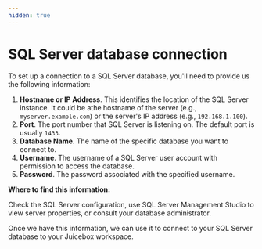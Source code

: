 ```yaml
---
hidden: true
---
```


# SQL Server database connection

To set up a connection to a SQL Server database, you'll need to provide us the following information:

1. **Hostname or IP Address**. This identifies the location of the SQL Server instance. It could be athe hostname of the server (e.g., `myserver.example.com`) or the server's IP address (e.g., `192.168.1.100`).
2. **Port**. The port number that SQL Server is listening on. The default port is usually `1433`.
3. **Database Name**. The name of the specific database you want to connect to.
4. **Username**. The username of a SQL Server user account with permission to access the database.
5. **Password**. The password associated with the specified username.

**Where to find this information:**

Check the SQL Server configuration, use SQL Server Management Studio to view server properties, or consult your database administrator.

Once we have this information, we can use it to connect to your SQL Server database to your Juicebox workspace.
